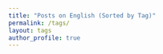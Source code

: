 ```yaml
---
title: "Posts on English (Sorted by Tag)"
permalink: /tags/
layout: tags
author_profile: true
---
```

